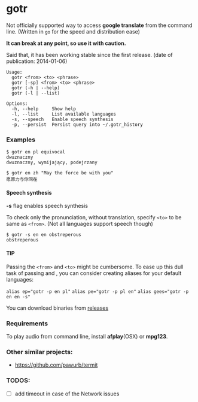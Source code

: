 # gotr

Not officially supported way to access **google translate** from the command line. (Written in `go` for the speed and distribution ease)

**It can break at any point, so use it with caution.**

Said that, it has been working stable since the first release. (date of publication: 2014-01-06)


```
Usage:
  gotr <from> <to> <phrase>
  gotr [-sp] <from> <to> <phrase>
  gotr (-h | --help)
  gotr (-l | --list)

Options:
  -h, --help     Show help
  -l, --list     List available languages
  -s, --speech   Enable speech synthesis
  -p, --persist  Persist query into ~/.gotr_history
```

### Examples

```
$ gotr en pl equivocal
dwuznaczny
dwuznaczny, wymijający, podejrzany
```

```
$ gotr en zh "May the force be with you"
愿原力与你同在
```

#### Speech synthesis

**-s** flag enables speech synthesis

To check only the pronunciation, without translation, specify `<to>` to be same as `<from>`.
(Not all languages support speech though)

```
$ gotr -s en en obstreperous
obstreperous
```

#### TIP

Passing the `<from>` and `<to>` might be cumbersome.
To ease up this dull task of passing <from> and <to>, you can consider creating aliases for your default languages:

`alias ep="gotr -p en pl"`
`alias pe="gotr -p pl en"`
`alias gees="gotr -p en en -s"`

You can download binaries from [releases](https://github.com/sparrovv/gotr/releases)

### Requirements

To play audio from command line, install **afplay**(OSX) or **mpg123**.

### Other similar projects:

- https://github.com/pawurb/termit

### TODOS:

- [ ] add timeout in case of the Network issues
